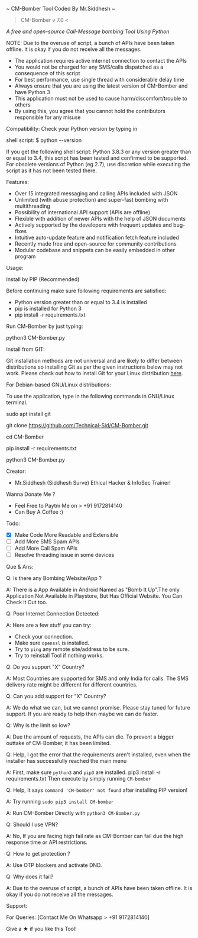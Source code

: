 ~ CM-Bomber Tool Coded By Mr.Siddhesh ~

> CM-Bomber v 7.0 <


*A free and open-source Call-Message bombing Tool Using Python*

NOTE:
Due to the overuse of script, a bunch of APIs have been taken offline. It is okay if you do not receive all the messages.


- The application requires active internet connection to contact the APIs
- You would not be charged for any SMS/calls dispatched as a consequence of this script
- For best performance, use single thread with considerable delay time
- Always ensure that you are using the latest version of CM-Bomber and have Python 3
- This application must not be used to cause harm/discomfort/trouble to others
- By using this, you agree that you cannot hold the contributors responsible for any misuse

Compatibility:
Check your Python version by typing in

shell script:
$ python --version

If you get the following shell script:
Python 3.8.3 or any version greater than or equal to 3.4, this script has been tested and confirmed to be supported. For obsolete versions of Python (eg 2.7),
use discretion while executing the script as it has not been tested there.

Features:

- Over 15 integrated messaging and calling APIs included with JSON
- Unlimited (with abuse protection) and super-fast bombing with multithreading
- Possibility of international API support (APIs are offline)
- Flexible with addition of newer APIs with the help of JSON documents
- Actively supported by the developers with frequent updates and bug-fixes
- Intuitive auto-update feature and notification fetch feature included
- Recently made free and open-source for community contributions
- Modular codebase and snippets can be easily embedded in other program


Usage:

Install by PIP (Recommended)

Before continuing make sure following requirements are satisfied:

- Python version greater than or equal to 3.4 is installed
- pip is installed for Python 3
- pip install -r requirements.txt

Run CM-Bomber by just typing:

python3 CM-Bomber.py

Install from GIT:

Git installation methods are not universal and are likely to differ between distributions so installing Git as per the given instructions below may not work.
Please check out how to install Git for your Linux distribution [here](https://git-scm.com/).


For Debian-based GNU/Linux distributions:

To use the application, type in the following commands in GNU/Linux terminal.

sudo apt install git

git clone https://github.com/Technical-Sid/CM-Bomber.git

cd CM-Bomber

pip install -r requirements.txt

python3 CM-Bomber.py


Creator:

- Mr.Siddhesh (Siddhesh Surve) Ethical Hacker & InfoSec Trainer!

Wanna Donate Me ?

- Feel Free to Paytm Me on > +91 9172814140
- Can Buy A Coffee :)

Todo:

- [x] Make Code More Readable and Extensible
- [ ] Add More SMS Spam APIs
- [ ] Add More Call Spam APIs
- [ ] Resolve threading issue in some devices

Que & Ans:

Q: Is there any Bombing Website/App ?

A: There is a App Available in Android Named as "Bomb It Up".The only Application Not Available in Playstore, But Has Official Website. You Can Check it Out too.

Q: Poor Internet Connection Detected:

A: Here are a few stuff you can try:

- Check your connection.
- Make sure `openssl` is installed.
- Try to `ping` any remote site/address to be sure.
- Try to reinstall Tool if nothing works.

Q: Do you support "X" Country?

A: Most Countries are supported for SMS and only India for calls. The SMS delivery rate might be different for different countries.

Q: Can you add support for "X" Country?

A: We do what we can, but we cannot promise. Please stay tuned for future support. If you are ready to help then maybe we can do faster.

Q: Why is the limit so low?

A: Due the amount of requests, the APIs can die. To prevent a bigger outtake of CM-Bomber, it has been limited. 

Q: Help, I got the error that the requirements aren't installed, even when the installer has successfully reached the main menu

A: First, make sure `python3` and `pip3` are installed.
       pip3 install -r requirements.txt
       Then execute by simply running `CM-bomber`  

Q: Help, It says `command 'CM-bomber' not found` after installing PIP version!

A: Try running `sudo pip3 install CM-bomber`

A: Run CM-Bomber Directly with `python3 CM-Bomber.py`

Q: Should I use VPN? 

A: No, If you are facing high fail rate as CM-Bomber can fail due the high response time or API restrictions.

Q: How to get protection ?

A: Use OTP blockers and activate DND.

Q: Why does it fail?

A: Due to the overuse of script, a bunch of APIs have been taken offline. It is okay if you do not receive all the messages.


Support:

For Queries: [Contact Me On Whatsapp > +91 9172814140]

Give a ★ if you like this Tool!
